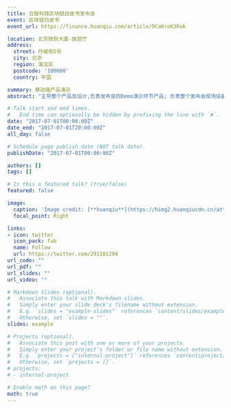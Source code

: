 ```yaml
---
title: 合链科技区块链白皮书发布会
event: 区块链白皮书
event_url: https://finance.huanqiu.com/article/9CaKrnK3Ruk

location: 北京微软大厦·故宫厅
address:
  street: 丹棱街5号
  city: 北京
  region: 海淀区
  postcode: '100080'
  country: 中国

summary: 移动端产品演示
abstract: "主导整个产品及设计,负责发布会的Demo演示环节产品; 负责整个发布会现场设备调试以及投屏, 并解决突发状况"

# Talk start and end times.
#   End time can optionally be hidden by prefixing the line with `#`.
date: "2017-07-01T00:00:00Z"
date_end: "2017-07-01T20:00:00Z"
all_day: false

# Schedule page publish date (NOT talk date).
publishDate: "2017-07-01T00:00:00Z"

authors: []
tags: []

# Is this a featured talk? (true/false)
featured: false

image:
  caption: 'Image credit: [**huanqiu**](https://himg2.huanqiucdn.cn/attachment2010/2017/0703/20170703065142171.jpg)'
  focal_point: Right

links:
- icon: twitter
  icon_pack: fab
  name: Follow
  url: https://twitter.com/291181204
url_code: ""
url_pdf: ""
url_slides: ""
url_video: ""

# Markdown Slides (optional).
#   Associate this talk with Markdown slides.
#   Simply enter your slide deck's filename without extension.
#   E.g. `slides = "example-slides"` references `content/slides/example-slides.md`.
#   Otherwise, set `slides = ""`.
slides: example

# Projects (optional).
#   Associate this post with one or more of your projects.
#   Simply enter your project's folder or file name without extension.
#   E.g. `projects = ["internal-project"]` references `content/project/deep-learning/index.md`.
#   Otherwise, set `projects = []`.
# projects:
# - internal-project

# Enable math on this page?
math: true
---
```


<!-- {{% alert note %}}
Click on the **Slides** button above to view the built-in slides feature.
{{% /alert %}}

Slides can be added in a few ways:

- **Create** slides using Academic's [*Slides*](https://sourcethemes.com/academic/docs/managing-content/#create-slides) feature and link using `slides` parameter in the front matter of the talk file
- **Upload** an existing slide deck to `static/` and link using `url_slides` parameter in the front matter of the talk file
- **Embed** your slides (e.g. Google Slides) or presentation video on this page using [shortcodes](https://sourcethemes.com/academic/docs/writing-markdown-latex/).

Further talk details can easily be added to this page using *Markdown* and $\rm \LaTeX$ math code. -->

